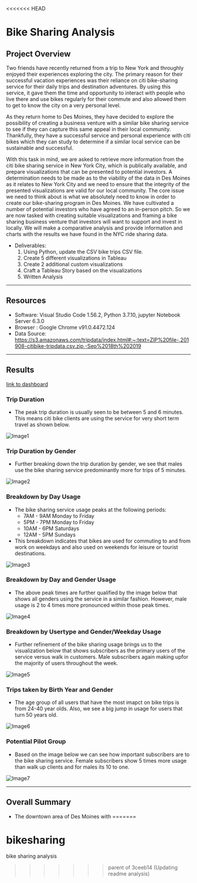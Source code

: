 <<<<<<< HEAD
# Bike Sharing Analysis


## Project Overview

Two friends have recently returned from a trip to New York and throughly enjoyed their experiences exploring the city. The primary reason for their successful vacation experiences was their reliance on citi bike-sharing service for their daily trips and destination adventures. By using this service, it gave them the time and opportunity to interact with people who live there and use bikes regularly for their commute and also allowed them to get to know the city on a very personal level.

As they return home to Des Moines, they have decided to explore the possibility of creating a business venture with a similar bike sharing service to see if they can capture this same appeal in their local community. Thankfully, they have a successful service and personal experience with citi bikes which they can study to determine if a similar local service can be sustainable and successful.

With this task in mind, we are asked to retrieve more information from the citi bike sharing service in New York City, which is publically available, and prepare visualizations that can be presented to potential investors. A determination needs to be made as to the viability of the data in Des Moines as it relates to New York City and we need to ensure that the integrity of the presented visualizations are valid for our local community. The core issue we need to think about is what we absolutely need to know in order to create our bike-sharing program in Des Moines. We have cultivated a number of potential investors who have agreed to an in-person pitch. So we are now tasked with creating suitable visualizations and framing a bike sharing business venture that investors will want to support and invest in locally. We will make a comparative analysis and provide information and charts with the results we have found in the NYC ride sharing data.

- Deliverables:
  1. Using Python, update the CSV bike trips CSV file.
  2. Create 5 different visualizations in Tableau
  3. Create 2 additional custom visualizations
  4. Craft a Tableau Story based on the visualizations
  5. Written Analysis
------------------------------------------------------------------------------------------------------------

## Resources
- Software: Visual Studio Code 1.56.2, Python 3.7.10, jupyter Notebook Server 6.3.0
- Browser : Google Chrome v91.0.4472.124 
- Data Source: https://s3.amazonaws.com/tripdata/index.html#:~:text=ZIP%20file-,201908-citibike-tripdata.csv.zip,-Sep%2018th%202019

------------------------------------------------------------------------------------------------------------

## Results

[link to dashboard](https://public.tableau.com/app/profile/barney.bullock/viz/Challenge14v2/CitiBikeStory?publish=yes)

### Trip Duration
- The peak trip duration is usually seen to be between 5 and 6 minutes. This means citi bike clients are using the service for very short term travel as shown below.

![Image1](images/1UserCheckout1.png)

### Trip Duration by Gender
- Further breaking down the trip duration by gender, we see that males use the bike sharing service predominantly more for trips of 5 minutes.

![Image2](images/2GenderCheckout1.png)

### Breakdown by Day Usage
- The bike sharing service usage peaks at the following periods:
  - 7AM - 9AM Monday to Friday
  - 5PM - 7PM Monday to Friday
  - 10AM - 6PM Saturdays
  - 12AM - 5PM Sundays
- This breakdown indicates that bikes are used for commuting to and from work on weekdays and also used on weekends for leisure or tourist destinations.

![Image3](images/3Trips1.png)

### Breakdown by Day and Gender Usage
- The above peak times are further qualified by the image below that shows all genders using the service in a similar fashion. However, male usage is 2 to 4 times more pronounced within those peak times.

![Image4](images/4TripsbyGender1.png)

### Breakdown by Usertype and Gender/Weekday Usage
- Further refinement of the bike sharing usage brings us to the visualization below that shows subscribers as the primary users of the service versus walk in customers. Male subscribers again making upfor the majority of users throughout the week.

![Image5](images/5TripsType1.png)

### Trips taken by Birth Year and Gender
- The age group of all users that have the most imapct on bike trips is from 24-40 year olds. Also, we see a big jump in usage for users that turn 50 years old.

![Image6](images/6BirthGender1.png)

### Potential Pilot Group
- Based on the image below we can see how important subscribers are to the bike sharing service. Female subscribers show 5 times more usage than walk up clients and for males its 10 to one.

![Image7](images/7TypeGender1.png)

------------------------------------------------------------------------------------------------------------

## Overall Summary
- The downtown area of Des Moines with 
=======
# bikesharing
bike sharing analysis
>>>>>>> parent of 3ceeb14 (Updating readme analysis)
